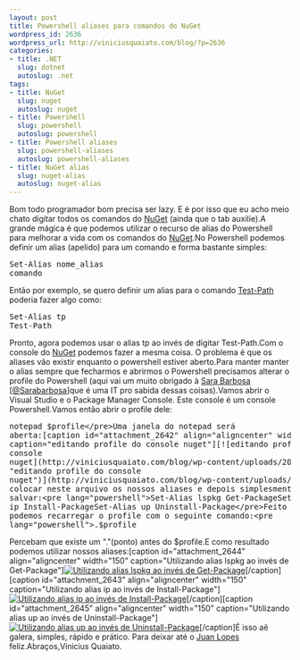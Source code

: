 ```yaml
--- 
layout: post
title: Powershell aliases para comandos do NuGet
wordpress_id: 2636
wordpress_url: http://viniciusquaiato.com/blog/?p=2636
categories: 
- title: .NET
  slug: dotnet
  autoslug: .net
tags: 
- title: NuGet
  slug: nuget
  autoslug: nuget
- title: Powershell
  slug: powershell
  autoslug: powershell
- title: Powershell aliases
  slug: powershell-aliases
  autoslug: powershell-aliases
- title: NuGet alias
  slug: nuget-alias
  autoslug: nuget-alias
---
```

Bom todo programador bom precisa ser lazy. E é por isso que eu acho meio chato digitar todos os comandos do [NuGet](http://viniciusquaiato.com/blog/tag/nuget/) (ainda que o tab auxilie).A grande mágica é que podemos utilizar o recurso de alias do Powershell para melhorar a vida com os comandos do [NuGet](http://viniciusquaiato.com/blog/tag/nuget/).No Powershell podemos definir um alias (apelido) para um comando e forma bastante simples:<pre lang="powershell">Set-Alias nome_alias comando</pre>Então por exemplo, se quero definir um alias para o comando [Test-Path](http://technet.microsoft.com/en-us/library/ff730955.aspx) poderia fazer algo como:<pre lang="powershell">Set-Alias tp Test-Path</pre>Pronto, agora podemos usar o alias tp ao invés de digitar Test-Path.Com o console do [NuGet](http://nuget.codeplex.com) podemos fazer a mesma coisa. O problema é que os aliases vão existir enquanto o powershell estiver aberto.Para manter manter o alias sempre que fecharmos e abrirmos o Powershell precisamos alterar o profile do Powershell (aqui vai um muito obrigado à [Sara Barbosa](http://sarajbarbosa.wordpress.com/) [[@Sarabarbosa](http://twitter.com/Sarabarbosa)]que é uma IT pro sabida dessas coisas).Vamos abrir o Visual Studio e o Package Manager Console. Este console é um console Powershell.Vamos então abrir o profile dele:<pre lang="powershell">notepad $profile</pre>Uma janela do notepad será aberta:[caption id="attachment_2642" align="aligncenter" width="300" caption="editando profile do console nuget"][![editando profile do console nuget](http://viniciusquaiato.com/blog/wp-content/uploads/2010/12/editando-profile-do-console-nuget-300x159.png "editando profile do console nuget")](http://viniciusquaiato.com/blog/wp-content/uploads/2010/12/editando-profile-do-console-nuget.png)[/caption]Vamos colocar neste arquivo os nossos aliases e depois simplesmente salvar:<pre lang="powershell">Set-Alias lspkg Get-PackageSet-Alias ip Install-PackageSet-Alias up Uninstall-Package</pre>Feito isso podemos recarregar o profile com o seguinte comando:<pre lang="powershell">.$profile</pre>Percebam que existe um "."(ponto) antes do $profile.E como resultado podemos utilizar nossos aliases:[caption id="attachment_2644" align="aligncenter" width="150" caption="Utilizando alias lspkg ao invés de Get-Package"][![Utilizando alias lspkg ao invés de Get-Package](http://viniciusquaiato.com/blog/wp-content/uploads/2010/12/lspkg-150x150.png "Utilizando alias lspkg ao invés de Get-Package")](http://viniciusquaiato.com/blog/wp-content/uploads/2010/12/lspkg.png)[/caption][caption id="attachment_2643" align="aligncenter" width="150" caption="Utilizando alias ip ao invés de Install-Package"][![Utilizando alias ip ao invés de Install-Package](http://viniciusquaiato.com/blog/wp-content/uploads/2010/12/install-150x150.png "Utilizando alias ip ao invés de Install-Package")](http://viniciusquaiato.com/blog/wp-content/uploads/2010/12/install.png)[/caption][caption id="attachment_2645" align="aligncenter" width="150" caption="Utilizando alias up ao invés de Uninstall-Package"][![Utilizando alias up ao invés de Uninstall-Package](http://viniciusquaiato.com/blog/wp-content/uploads/2010/12/uninstall-150x150.png "Utilizando alias up ao invés de Uninstall-Package")](http://viniciusquaiato.com/blog/wp-content/uploads/2010/12/uninstall.png)[/caption]É isso aê galera, simples, rápido e prático. Para deixar até o [Juan Lopes](http://twitter.com/juanplopes) feliz.Abraços,Vinicius Quaiato.
